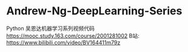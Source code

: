 # Andrew-Ng-DeepLearning-Series
Python
吴恩达机器学习系列视频代码
https://mooc.study.163.com/course/2001281002
B站: https://www.bilibili.com/video/BV164411m79z

